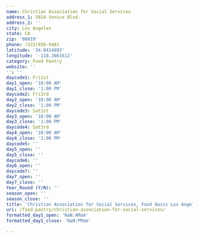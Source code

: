 ```yaml
---
name: Christian Association for Social Services
address_1: 5814 Venice Blvd.
address_2: ''
city: Los Angeles
state: CA
zip: '90019'
phone: (323)936-9481
latitude: '34.0414693'
longitude: '-118.3661612'
category: Food Pantry
website: ''
'': ''
daycode1: Fri1st
day1_open: '10:00 AM'
day1_close: '1:00 PM'
daycode2: Fri3rd
day2_open: '10:00 AM'
day2_close: '1:00 PM'
daycode3: Sat1st
day3_open: '10:00 AM'
day3_close: '1:00 PM'
daycode4: Sat3rd
day4_open: '10:00 AM'
day4_close: '1:00 PM'
daycode5: ''
day5_open: ''
day5_close: ''
daycode6: ''
day6_open: ''
daycode7: ''
day7_open: ''
day7_close: ''
Year_Round (Y/N): ''
season_open: ''
season_close: ''
title: 'Christian Association for Social Services, Food Oasis Los Angeles'
uri: /food-pantry/christian-association-for-social-services/
formatted_day1_open: 'NaN:AMam'
formatted_day1_close: 'NaN:PMam'

---
```

